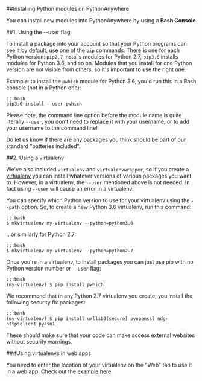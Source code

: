 
<!--
.. title: Installing new modules
.. slug: InstallingNewModules
.. date: 2015-05-13 14:35:28 UTC+01:00
.. tags:
.. category:
.. link:
.. description:
.. type: text
-->





##Installing Python modules on PythonAnywhere


You can install new modules into PythonAnywhere by using a **Bash Console**


##1\. Using the --user flag

To install a package into your account so that your Python programs can see it
by default, use one of the `pip` commands.   There is one for each Python version:
`pip2.7` installs modules for Python 2.7, `pip3.6` installs modules for Python
3.6, and so on.  Modules that you install for one Python version are not visible
from others, so it's important to use the right one.

Example: to install the `pwhich` module for Python 3.6, you'd run this in a Bash
console (not in a Python one):

    :::bash
    pip3.6 install --user pwhich

Please note, the command line option before the module name is quite literally `--user`, you
don't need to replace it with your username, or to add your username to the
command line!

Do let us know if there are any packages you think should be part of our standard "batteries included".


##2\. Using a virtualenv


We've also included `virtualenv` and `virtualenvwrapper`, so if you create a
[virtualenv](/pages/VirtualenvsExplained) you can install whatever versions of various packages you want to.
However, in a virtualenv, the `--user` mentioned above is not needed. In fact
using `--user` will cause an error in a virtualenv.

You can specify which Python version to use for your virtualenv using the
`--path` option.  So, to create a new Python 3.6 virtualenv, run this command:

    :::bash
    $ mkvirtualenv my-virtualenv --python=python3.6

...or similarly for Python 2.7:

    :::bash
    $ mkvirtualenv my-virtualenv --python=python2.7

Once you're in a virtualenv,  to install packages you can just use pip with no
Python version number or `--user` flag:

    :::bash
    (my-virtualenv) $ pip install pwhich

We recommend that in any Python 2.7 virtualenv you create, you install the following
security fix packages:

    :::bash
    (my-virtualenv) $ pip install urllib3[secure] pyopenssl ndg-httpsclient pyasn1

These should make sure that your code can make access external websites without
security warnings.


###Using virtualenvs in web apps


You need to enter the location of your virtualenv on the "Web" tab to use it in
a web app. Check out the [example here](/pages/VirtualEnvForNewerDjango)

